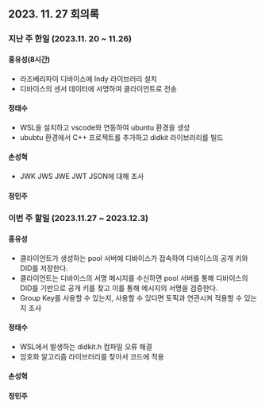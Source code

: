 ## 2023. 11. 27 회의록

### 지난 주 한일 (2023.11. 20 ~ 11.26)

#### 홍유성(8시간)
- 라즈베리파이 디바이스에 Indy 라이브러리 설치
- 디바이스의 센서 데이터에 서명하여 클라이언트로 전송



#### 정태수
- WSL을 설치하고 vscode와 연동하여 ubuntu 환경을 생성
- ububtu 환경에서 C++ 프로젝트를 추가하고 didkit 라이브러리를 빌드





#### 손성혁
- JWK JWS JWE JWT JSON에 대해 조사



#### 정민주




### 이번 주 할일 (2023.11.27 ~ 2023.12.3)


#### 홍유성
- 클라이언트가 생성하는 pool 서버에 디바이스가 접속하여 디바이스의 공개 키와 DID를 저장한다.
- 클라이언트는 디바이스의 서명 메시지를 수신하면 pool 서버를 통해 디바이스의 DID를 기반으로 공개 키를 찾고 이를 통해 메시지의 서명을 검증한다.
- Group Key를 사용할 수 있는지, 사용할 수 있다면 토픽과 연관시켜 적용할 수 있는지 조사



#### 정태수
- WSL에서 발생하는 didkit.h 컴파일 오류 해결
- 암호화 알고리즘 라이브러리를 찾아서 코드에 적용




#### 손성혁




#### 정민주

